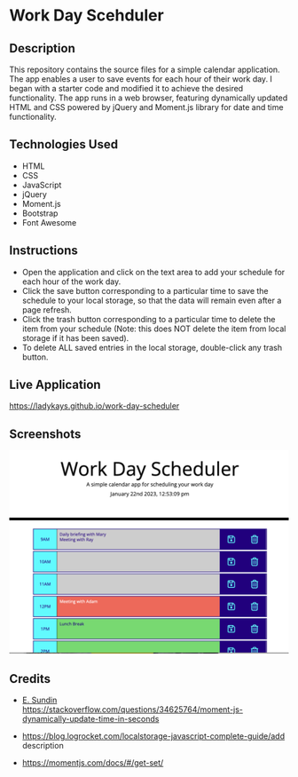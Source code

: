 # Work Day Scehduler

## Description
This repository contains the source files for a simple calendar application. The app enables a user to save events for each hour of their work day. I began with a starter code and modified it to achieve the desired functionality. The app runs in a web browser, featuring dynamically updated HTML and CSS powered by jQuery and Moment.js library for date and time functionality.

## Technologies Used
* HTML
* CSS
* JavaScript
* jQuery
* Moment.js
* Bootstrap
* Font Awesome

## Instructions
* Open the application and click on the text area to add your schedule for each hour of the work day. 
* Click the save button corresponding to a particular time to save the schedule to your local storage, so that the data will remain even after a page refresh.
* Click the trash button corresponding to a particular time to delete the item from your schedule (Note: this does NOT delete the item from local storage if it has been saved).
* To delete ALL saved entries in the local storage, double-click any trash button.

## Live Application
https://ladykays.github.io/work-day-scheduler

## Screenshots
![Screenshot](assets/images/screenshot.png)

## Credits
* <a href="https://stackoverflow.com/users/3951400/e-sundin">E. Sundin</a>  
  https://stackoverflow.com/questions/34625764/moment-js-dynamically-update-time-in-seconds

* https://blog.logrocket.com/localstorage-javascript-complete-guide/add description

* https://momentjs.com/docs/#/get-set/
